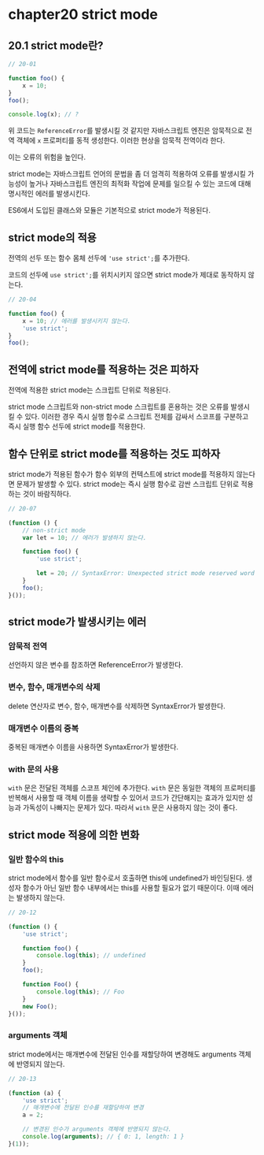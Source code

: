 # chapter20 strict mode

## 20.1 strict mode란?

```js
// 20-01

function foo() {
    x = 10;
}
foo();

console.log(x); // ?
```

위 코드는 `ReferenceError`를 발생시킬 것 같지만 자바스크립트 엔진은 암묵적으로 전역 객체에 `x` 프로퍼티를 동적 생성한다. 이러한 현상을 암묵적 전역이라 한다.

이는 오류의 위험을 높인다.

strict mode는 자바스크립트 언어의 문법을 좀 더 엄격히 적용하여 오류를 발생시킬 가능성이 높거나 자바스크립트 엔진의 최적화 작업에 문제를 일으킬 수 있는 코드에 대해 명시적인 에러를 발생시킨다.

ES6에서 도입된 클래스와 모듈은 기본적으로 strict mode가 적용된다.

## strict mode의 적용

전역의 선두 또는 함수 몸체 선두에 `'use strict';`를 추가한다.

코드의 선두에 `use strict';`를 위치시키지 않으면 strict mode가 제대로 동작하지 않는다.

```js
// 20-04

function foo() {
    x = 10; // 에러를 발생시키지 않는다.
    'use strict';
}
foo();
```

## 전역에 strict mode를 적용하는 것은 피하자

전역에 적용한 strict mode는 스크립트 단위로 적용된다.

strict mode 스크립트와 non-strict mode 스크립트를 혼용하는 것은 오류를 발생시킬 수 있다. 이러한 경우 즉시 실행 함수로 스크립트 전체를 감싸서 스코프를 구분하고 즉시 실행 함수 선두에 strict mode를 적용한다.

## 함수 단위로 strict mode를 적용하는 것도 피하자

strict mode가 적용된 함수가 함수 외부의 컨텍스트에 strict mode를 적용하지 않는다면 문제가 발생할 수 있다. strict mode는 즉시 실행 함수로 감싼 스크립트 단위로 적용하는 것이 바람직하다.

```js
// 20-07

(function () {
    // non-strict mode
    var lеt = 10; // 에러가 발생하지 않는다.

    function foo() {
        'use strict';

        let = 20; // SyntaxError: Unexpected strict mode reserved word
    }
    foo();
}());
```

## strict mode가 발생시키는 에러

### 암묵적 전역
선언하지 않은 변수를 참조하면 ReferenceError가 발생한다.

### 변수, 함수, 매개변수의 삭제
delete 연산자로 변수, 함수, 매개변수를 삭제하면 SyntaxError가 발생한다.

### 매개변수 이름의 중복
중복된 매개변수 이름을 사용하면 SyntaxError가 발생한다.

### with 문의 사용
`with` 문은 전달된 객체를 스코프 체인에 추가한다. `with` 문은 동일한 객체의 프로퍼티를 반복해서 사용할 때 객체 이름을 생략할 수 있어서 코드가 간단해지는 효과가 있지만 성능과 가독성이 나빠지는 문제가 있다. 따라서 `with` 문은 사용하지 않는 것이 좋다.

## strict mode 적용에 의한 변화

### 일반 함수의 this

strict mode에서 함수를 일반 함수로서 호출하면 this에 undefined가 바인딩된다. 생성자 함수가 아닌 일반 함수 내부에서는 this를 사용할 필요가 없기 때문이다. 이때 에러는 발생하지 않는다.

```js
// 20-12

(function () {
    'use strict';

    function foo() {
        console.log(this); // undefined
    }
    foo();

    function Foo() {
        console.log(this); // Foo
    }
    new Foo();
}());
```

### arguments 객체
strict mode에서는 매개변수에 전달된 인수를 재할당하여 변경해도 arguments 객체에 반영되지 않는다.

```js
// 20-13

(function (a) {
    'use strict';
    // 매개변수에 전달된 인수를 재할당하여 변경
    a = 2;

    // 변경된 인수가 arguments 객체에 반영되지 않는다.
    console.log(arguments); // { 0: 1, length: 1 }
}(1));
```